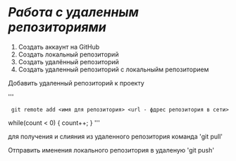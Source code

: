 # ***Работа с удаленным репозиториями***


1. Создать аккаунт на GitHub
2. Создать локальный репозиторий
3. Создать удалённый репозиторий
4. Создать удаленный репозиторий с локальныйм репозиторием

Добавить удаленный репозиторий к проекту

'''

     git remote add <имя для репозитория> <url - фдрес репозитория в сети>


while(count < 0)
{
  count++;
  }
'''

для получения и слияния из удаленного репозитория команда 'git pull'

Отправить именения локального репозитория в удаленую 'git push'
